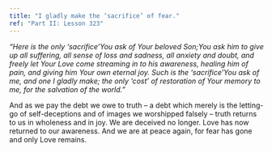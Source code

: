 ```yaml
---
title: "I gladly make the ‘sacrifice’ of fear."
ref: "Part II: Lesson 323"
---
```


*“Here is the only ‘sacrifice’You ask of Your beloved Son;You ask him to
give up all suffering, all sense of loss and sadness, all anxiety and
doubt, and freely let Your Love come streaming in to his awareness,
healing him of pain, and giving him Your own eternal joy. Such is the
‘sacrifice’You ask of me, and one I gladly make; the only ‘cost’ of
restoration of Your memory to me, for the salvation of the world.”*

And as we pay the debt we owe to truth – a debt which merely is the
letting-go of self-deceptions and of images we worshipped falsely –
truth returns to us in wholeness and in joy. We are deceived no longer.
Love has now returned to our awareness. And we are at peace again, for
fear has gone and only Love remains.

